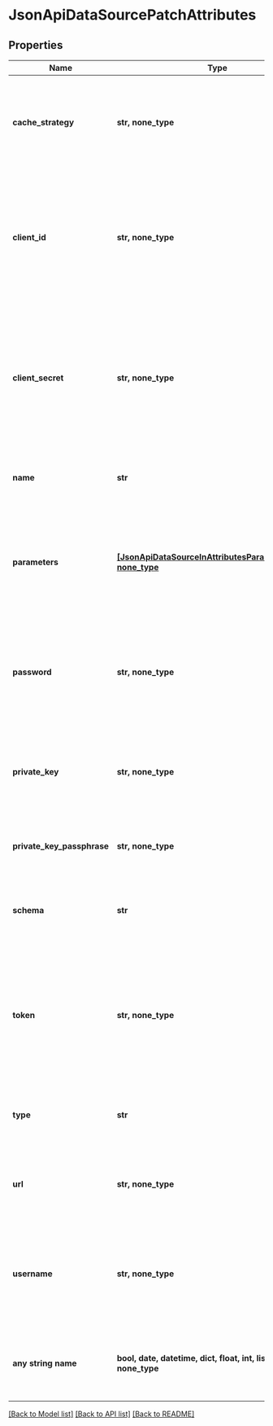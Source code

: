 # JsonApiDataSourcePatchAttributes


## Properties
Name | Type | Description | Notes
------------ | ------------- | ------------- | -------------
**cache_strategy** | **str, none_type** | Determines how the results coming from a particular datasource should be cached. | [optional] 
**client_id** | **str, none_type** | The client id to use to connect to the database providing the data for the data source (for example a Databricks Service Account). | [optional] 
**client_secret** | **str, none_type** | The client secret to use to connect to the database providing the data for the data source (for example a Databricks Service Account). | [optional] 
**name** | **str** | User-facing name of the data source. | [optional] 
**parameters** | [**[JsonApiDataSourceInAttributesParametersInner], none_type**](JsonApiDataSourceInAttributesParametersInner.md) | Additional parameters to be used when connecting to the database providing the data for the data source. | [optional] 
**password** | **str, none_type** | The password to use to connect to the database providing the data for the data source. | [optional] 
**private_key** | **str, none_type** | The private key to use to connect to the database providing the data for the data source. | [optional] 
**private_key_passphrase** | **str, none_type** | The passphrase used to encrypt the private key. | [optional] 
**schema** | **str** | The schema to use as the root of the data for the data source. | [optional] 
**token** | **str, none_type** | The token to use to connect to the database providing the data for the data source (for example a BigQuery Service Account). | [optional] 
**type** | **str** | Type of the database providing the data for the data source. | [optional] 
**url** | **str, none_type** | The URL of the database providing the data for the data source. | [optional] 
**username** | **str, none_type** | The username to use to connect to the database providing the data for the data source. | [optional] 
**any string name** | **bool, date, datetime, dict, float, int, list, str, none_type** | any string name can be used but the value must be the correct type | [optional]

[[Back to Model list]](../README.md#documentation-for-models) [[Back to API list]](../README.md#documentation-for-api-endpoints) [[Back to README]](../README.md)


